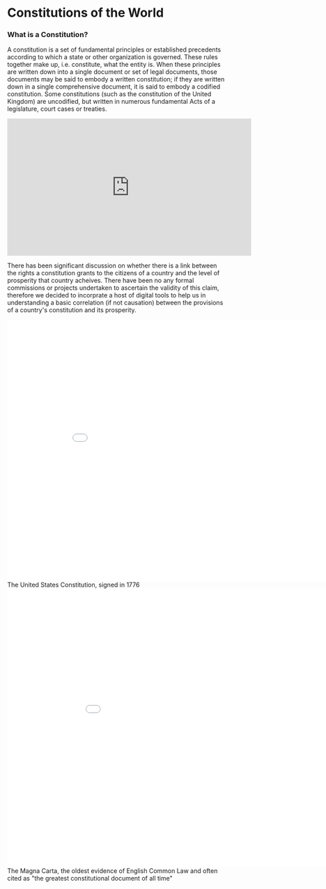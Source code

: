 # Constitutions of the World  

### What is a Constitution? 

A constitution is a set of fundamental principles or established precedents according to which a state or other organization is governed. These rules together make up, i.e. constitute, what the entity is. When these principles are written down into a single document or set of legal documents, those documents may be said to embody a written constitution; if they are written down in a single comprehensive document, it is said to embody a codified constitution. Some constitutions (such as the constitution of the United Kingdom) are uncodified, but written in numerous fundamental Acts of a legislature, court cases or treaties.

<iframe width="560" height="315" src="https://www.youtube.com/embed/x8OOc0aMoBY" frameborder="0" gesture="media" allow="encrypted-media" allowfullscreen></iframe>

There has been significant discussion on whether there is a link between the rights a constitution grants to the citizens of a country and the level of prosperity that country acheives. There have been no any formal commissions or projects undertaken to ascertain the validity of this claim, therefore we decided to incorprate a host of digital tools to help us in understanding a basic correlation (if not causation) between the provisions of a country's constitution and its prosperity. 

<iframe src="/constitutionproject-1/assets/images/USCon.jpg" frameborder="0" width="900" height="600" allowfullscreen></iframe>  
The United States Constitution, signed in 1776 

<iframe src="/constitutionproject-1/assets/images/M.jpg" frameborder="0" width="960" height="640" allowfullscreen></iframe>
The Magna Carta, the oldest evidence of English Common Law and often cited as "the greatest constitutional document of all time" 


